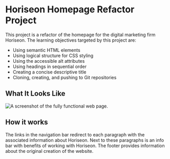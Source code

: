 # Horiseon Homepage Refactor Project

This project is a refactor of the homepage for the digital marketing firm Horiseon. The learning objectives targeted by this project are:
* Using semantic HTML elements
* Using logical structure for CSS styling
* Using the accessible alt attributes
* Using headings in sequential order
* Creating a concise descriptive title
* Cloning, creating, and pushing to Git repositories 

## What It Looks Like
![A screenshot of the fully functional web page.](./assets/images/horiseon-homepage-screenshot.png)

## How it works
The links in the navigation bar redirect to each paragraph with the associated information about Horiseon. Next to these paragraphs is an info bar with benefits of working with Horiseon. The footer provides information about the original creation of the website.